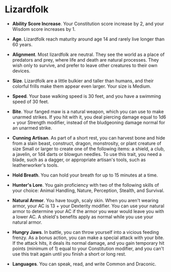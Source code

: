 # Lizardfolk


* **Ability Score Increase**. Your Constitution score increase by 2, and your Wisdom score increases by 1.

* **Age**. Lizardfolk reach maturity around age 14 and rarely live longer than 60 years.

* **Alignment**. Most lizardfolk are neutral. They see the world as a place of predators and prey, where life and death are natural processes. They wish only to survive, and prefer to leave other creatures to their own devices.

* **Size**. Lizardfolk are a little bulkier and taller than humans, and their colorful frills make them appear even larger. Your size is Medium.

* **Speed**. Your base walking speed is 30 feet, and you have a swimming speed of 30 feet.

* **Bite**. Your fanged maw is a natural weapon, which you can use to make unarmed strikes. If you hit with it, you deal piercing damage equal to 1d6 + your Strength modifier, instead of the bludgeoning damage normal for an unarmed strike.

* **Cunning Artisan**. As part of a short rest, you can harvest bone and hide from a slain beast, construct, dragon, monstrosity, or plant creature of size Small or larger to create one of the following items: a shield, a club, a javelin, or 1d4 darts or blowgun needles. To use this trait, you need a blade, such as a dagger, or appropriate artisan's tools, such as leatherworker's tools.

* **Hold Breath**. You can hold your breath for up to 15 minutes at a time.

* **Hunter's Lore**. You gain proficiency with two of the following skills of your choice: Animal Handling, Nature, Perception, Stealth, and Survival.

* **Natural Armor**. You have tough, scaly skin. When you aren't wearing armor, your AC is 13 + your Dexterity modifier. You can use your natural armor to determine your AC if the armor you wear would leave you with a lower AC. A shield's benefits apply as normal while you use your natural armor.

* **Hungry Jaws**. In battle, you can throw yourself into a vicious feeding frenzy. As a bonus action, you can make a special attack with your bite. If the attack hits, it deals its normal damage, and you gain temporary hit points (minimum of 1) equal to your Constitution modifier, and you can't use this trait again until you finish a short or long rest.

* **Languages**. You can speak, read, and write Common and Draconic.